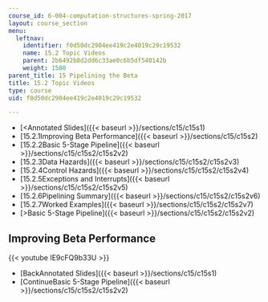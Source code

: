 ```yaml
---
course_id: 6-004-computation-structures-spring-2017
layout: course_section
menu:
  leftnav:
    identifier: f0d50dc2904ee419c2e4019c29c19532
    name: 15.2 Topic Videos
    parent: 2b6492b8d2dd6c33ae0c6b5df540142b
    weight: 1580
parent_title: 15 Pipelining the Beta
title: 15.2 Topic Videos
type: course
uid: f0d50dc2904ee419c2e4019c29c19532

---
```


*   [<Annotated Slides]({{< baseurl >}}/sections/c15/c15s1)
*   [15.2.1Improving Beta Performance]({{< baseurl >}}/sections/c15/c15s2)
*   [15.2.2Basic 5-Stage Pipeline]({{< baseurl >}}/sections/c15/c15s2/c15s2v2)
*   [15.2.3Data Hazards]({{< baseurl >}}/sections/c15/c15s2/c15s2v3)
*   [15.2.4Control Hazards]({{< baseurl >}}/sections/c15/c15s2/c15s2v4)
*   [15.2.5Exceptions and Interrupts]({{< baseurl >}}/sections/c15/c15s2/c15s2v5)
*   [15.2.6Pipelining Summary]({{< baseurl >}}/sections/c15/c15s2/c15s2v6)
*   [15.2.7Worked Examples]({{< baseurl >}}/sections/c15/c15s2/c15s2v7)
*   [\>Basic 5-Stage Pipeline]({{< baseurl >}}/sections/c15/c15s2/c15s2v2)

Improving Beta Performance
--------------------------

{{< youtube IE9cFQ9b33U >}}

*   [BackAnnotated Slides]({{< baseurl >}}/sections/c15/c15s1)
*   [ContinueBasic 5-Stage Pipeline]({{< baseurl >}}/sections/c15/c15s2/c15s2v2)